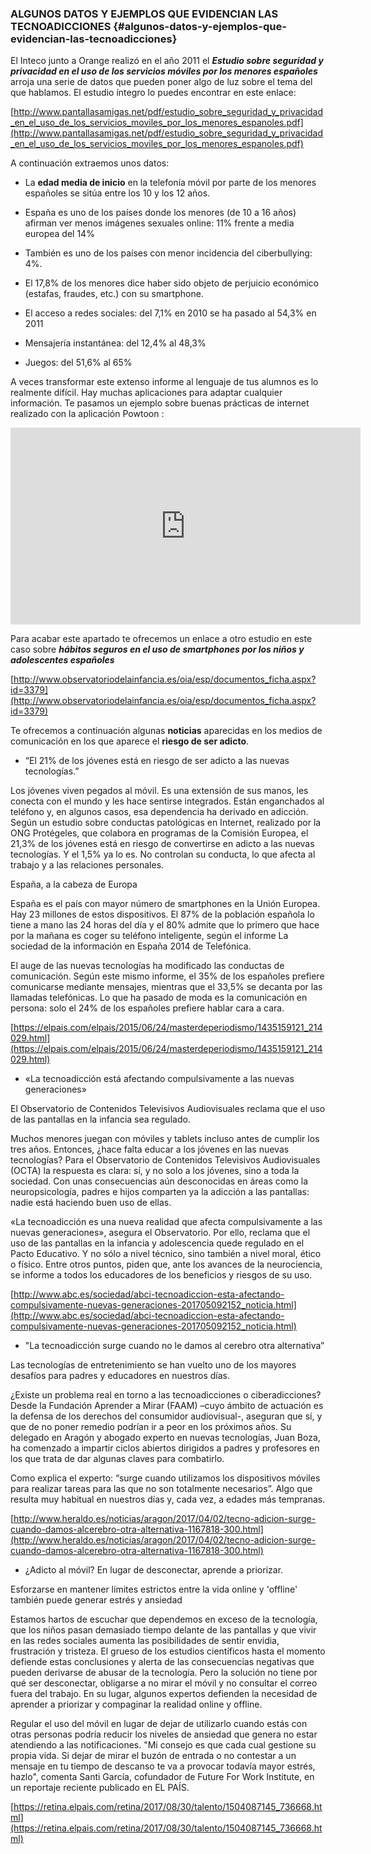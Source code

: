 ### ALGUNOS DATOS Y EJEMPLOS QUE EVIDENCIAN LAS TECNOADICCIONES {#algunos-datos-y-ejemplos-que-evidencian-las-tecnoadicciones}

El Inteco junto a Orange realizó en el año 2011 el **_Estudio sobre seguridad y privacidad en el uso de los servicios móviles por los menores españoles_** arroja una serie de datos que pueden poner algo de luz sobre el tema del que hablamos. El estudio íntegro lo puedes encontrar en este enlace:

[http://www.pantallasamigas.net/pdf/estudio_sobre_seguridad_y_privacidad_en_el_uso_de_los_servicios_moviles_por_los_menores_espanoles.pdf](http://www.pantallasamigas.net/pdf/estudio_sobre_seguridad_y_privacidad_en_el_uso_de_los_servicios_moviles_por_los_menores_espanoles.pdf)

A continuación extraemos unos datos:

*   La **edad media de inicio** en la telefonía móvil por parte de los menores españoles se sitúa entre los 10 y los 12 años.

*   España es uno de los países donde los menores (de 10 a 16 años) afirman ver menos imágenes sexuales online: 11% frente a media europea del 14%

*   También es uno de los países con menor incidencia del ciberbullying: 4%.

*   El 17,8% de los menores dice haber sido objeto de perjuicio económico (estafas, fraudes, etc.) con su smartphone.

*   El acceso a redes sociales: del 7,1% en 2010 se ha pasado al 54,3% en 2011

*   Mensajería instantánea: del 12,4% al 48,3%

*   Juegos: del 51,6% al 65%

A veces transformar este extenso informe al lenguaje de tus alumnos es lo realmente difícil. Hay muchas aplicaciones para adaptar cualquier información. Te pasamos un ejemplo sobre buenas prácticas de internet realizado con la aplicación Powtoon :

<iframe width="560" height="315" src="https://www.youtube.com/embed/MIdhs2unQfI?rel=0" frameborder="0" allowfullscreen></iframe>


Para acabar este apartado te ofrecemos un enlace a otro estudio en este caso sobre **_hábitos seguros en el uso de smartphones por los niños y adolescentes españoles_**

[http://www.observatoriodelainfancia.es/oia/esp/documentos_ficha.aspx?id=3379](http://www.observatoriodelainfancia.es/oia/esp/documentos_ficha.aspx?id=3379)


Te ofrecemos a continuación algunas **noticias** aparecidas en los medios de comunicación en los que aparece el **riesgo de ser adicto**.

*   “El 21% de los jóvenes está en riesgo de ser adicto a las nuevas tecnologías.”

Los jóvenes viven pegados al móvil. Es una extensión de sus manos, les conecta con el mundo y les hace sentirse integrados. Están enganchados al teléfono y, en algunos casos, esa dependencia ha derivado en adicción. Según un estudio sobre conductas patológicas en Internet, realizado por la ONG Protégeles, que colabora en programas de la Comisión Europea, el 21,3% de los jóvenes está en riesgo de convertirse en adicto a las nuevas tecnologías. Y el 1,5% ya lo es. No controlan su conducta, lo que afecta al trabajo y a las relaciones personales.

España, a la cabeza de Europa

España es el país con mayor número de smartphones en la Unión Europea. Hay 23 millones de estos dispositivos. El 87% de la población española lo tiene a mano las 24 horas del día y el 80% admite que lo primero que hace por la mañana es coger su teléfono inteligente, según el informe La sociedad de la información en España 2014 de Telefónica.

El auge de las nuevas tecnologías ha modificado las conductas de comunicación. Según este mismo informe, el 35% de los españoles prefiere comunicarse mediante mensajes, mientras que el 33,5% se decanta por las llamadas telefónicas. Lo que ha pasado de moda es la comunicación en persona: solo el 24% de los españoles prefiere hablar cara a cara.

[https://elpais.com/elpais/2015/06/24/masterdeperiodismo/1435159121_214029.html](https://elpais.com/elpais/2015/06/24/masterdeperiodismo/1435159121_214029.html)

*   «La tecnoadicción está afectando compulsivamente a las nuevas generaciones»

El Observatorio de Contenidos Televisivos Audiovisuales reclama que el uso de las pantallas en la infancia sea regulado.

Muchos menores juegan con móviles y tablets incluso antes de cumplir los tres años. Entonces, ¿hace falta educar a los jóvenes en las nuevas tecnologías? Para el Observatorio de Contenidos Televisivos Audiovisuales (OCTA) la respuesta es clara: sí, y no solo a los jóvenes, sino a toda la sociedad. Con unas consecuencias aún desconocidas en áreas como la neuropsicología, padres e hijos comparten ya la adicción a las pantallas: nadie está haciendo buen uso de ellas.

«La tecnoadicción es una nueva realidad que afecta compulsivamente a las nuevas generaciones», asegura el Observatorio. Por ello, reclama que el uso de las pantallas en la infancia y adolescencia quede regulado en el Pacto Educativo. Y no sólo a nivel técnico, sino también a nivel moral, ético o físico. Entre otros puntos, piden que, ante los avances de la neurociencia, se informe a todos los educadores de los beneficios y riesgos de su uso.

[http://www.abc.es/sociedad/abci-tecnoadiccion-esta-afectando-compulsivamente-nuevas-generaciones-201705092152_noticia.html](http://www.abc.es/sociedad/abci-tecnoadiccion-esta-afectando-compulsivamente-nuevas-generaciones-201705092152_noticia.html)

* &quot;La tecnoadicción surge cuando no le damos al cerebro otra alternativa”

Las tecnologías de entretenimiento se han vuelto uno de los mayores desafíos para padres y educadores en nuestros días.

¿Existe un problema real en torno a las tecnoadicciones o ciberadicciones? Desde la Fundación Aprender a Mirar (FAAM) –cuyo ámbito de actuación es la defensa de los derechos del consumidor audiovisual-, aseguran que sí, y que de no poner remedio podrían ir a peor en los próximos años. Su delegado en Aragón y abogado experto en nuevas tecnologías, Juan Boza, ha comenzado a impartir ciclos abiertos dirigidos a padres y profesores en los que trata de dar algunas claves para combatirlo.

Como explica el experto: “surge cuando utilizamos los dispositivos móviles para realizar tareas para las que no son totalmente necesarios”. Algo que resulta muy habitual en nuestros días y, cada vez, a edades más tempranas.

[http://www.heraldo.es/noticias/aragon/2017/04/02/tecno-adicion-surge-cuando-damos-alcerebro-otra-alternativa-1167818-300.html](http://www.heraldo.es/noticias/aragon/2017/04/02/tecno-adicion-surge-cuando-damos-alcerebro-otra-alternativa-1167818-300.html)

*   ¿Adicto al móvil? En lugar de desconectar, aprende a priorizar.

Esforzarse en mantener límites estrictos entre la vida online y &#039;offline&#039; también puede generar estrés y ansiedad

Estamos hartos de escuchar que dependemos en exceso de la tecnología, que los niños pasan demasiado tiempo delante de las pantallas y que vivir en las redes sociales aumenta las posibilidades de sentir envidia, frustración y tristeza. El grueso de los estudios científicos hasta el momento defiende estas conclusiones y alerta de las consecuencias negativas que pueden derivarse de abusar de la tecnología. Pero la solución no tiene por qué ser desconectar, obligarse a no mirar el móvil y no consultar el correo fuera del trabajo. En su lugar, algunos expertos defienden la necesidad de aprender a priorizar y compaginar la realidad online y offline.

Regular el uso del móvil en lugar de dejar de utilizarlo cuando estás con otras personas podría reducir los niveles de ansiedad que genera no estar atendiendo a las notificaciones. &quot;Mi consejo es que cada cual gestione su propia vida. Si dejar de mirar el buzón de entrada o no contestar a un mensaje en tu tiempo de descanso te va a provocar todavía mayor estrés, hazlo&quot;, comenta Santi García, cofundador de Future For Work Institute, en un reportaje reciente publicado en EL PAÍS.

[https://retina.elpais.com/retina/2017/08/30/talento/1504087145_736668.html](https://retina.elpais.com/retina/2017/08/30/talento/1504087145_736668.html)